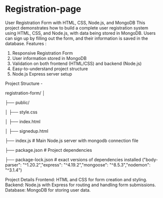 # Registration-page
User Registration Form with HTML, CSS, Node.js, and MongoDB
This project demonstrates how to build a complete user registration system using HTML, CSS, and Node.js, with data being stored in MongoDB. Users can sign up by filling out the form, and their information is saved in the database.
Features : 
1. Responsive Registration Form
2. User information stored in MongoDB
3. Validation on both frontend (HTML/CSS) and backend (Node.js)
4. Easy-to-understand project structure
5. Node.js Express server setup

Project Structure -


registration-form/
│

├── public/

│          ├── style.css

│          ├── index.html

│          ├── signedup.html

├── index.js                    # Main Node.js server with mongodb connection file

├── package.json                # Project dependencies

├── package-lock.json           # exact versions of dependencies installed ("body-parser": "^1.20.2","express": "^4.19.2","mongoose": "^8.5.3","nodemon": "^3.1.4")


Project Details
Frontend: HTML and CSS for form creation and styling.
Backend: Node.js with Express for routing and handling form submissions.
Database: MongoDB for storing user data.
